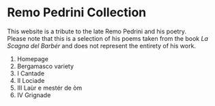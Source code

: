 # Remo Pedrini Collection
This website is a tribute to the late Remo Pedrini and his poetry. <br>
Please note that this is a selection of his poems taken from the book <i> La Scagna del Barbér </i> and does not represent the entirety of his work.
1. Homepage
2. Bergamasco variety
3. I Cantade
4. II Lociade
5. III Laùr e mestér de òm
6. IV Grignade
